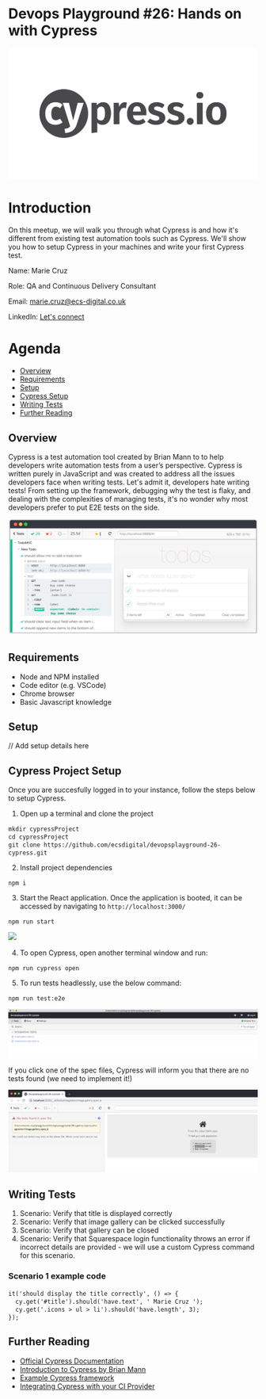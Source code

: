 # Devops Playground #26: Hands on with Cypress 
![](images/cypress-io-logo.png)

# Introduction
On this meetup, we will walk you through what Cypress is and how it's different from existing test automation tools such as Cypress. We'll show you how to setup Cypress in your machines and write your first Cypress test.

Name: Marie Cruz

Role: QA and Continuous Delivery Consultant

Email: marie.cruz@ecs-digital.co.uk

LinkedIn: [Let's connect](https://www.linkedin.com/in/marie-desiree-cruz-95841242/)

# Agenda

- [Overview](#overview)
- [Requirements](#requirements)
- [Setup](#setup)
- [Cypress Setup](#cypress-project-setup)
- [Writing Tests](#writing-tests)
- [Further Reading](#further-reading)

## Overview

Cypress is a test automation tool created by Brian Mann to to help developers write automation tests from a user’s perspective. Cypress is written purely in JavaScript and was created to address all the issues developers face when writing tests. Let's admit it, developers hate writing tests! From setting up the framework, debugging why the test is flaky, and dealing with the complexities of managing tests, it's no wonder why most developers prefer to put E2E tests on the side. 

![](images/cypress-test-runner.png)

## Requirements
- Node and NPM installed
- Code editor (e.g. VSCode)
- Chrome browser
- Basic Javascript knowledge

## Setup
// Add setup details here

## Cypress Project Setup
Once you are succesfully logged in to your instance, follow the steps below to setup Cypress.

1. Open up a terminal and clone the project
```
mkdir cypressProject
cd cypressProject
git clone https://github.com/ecsdigital/devopsplayground-26-cypress.git

```
2. Install project dependencies 
```
npm i
```

3. Start the React application. Once the application is booted, it can be accessed by navigating to `http://localhost:3000/`
```
npm run start
```

![](images/react-app.png)

4. To open Cypress, open another terminal window and run:
```
npm run cypress open
```

5. To run tests headlessly, use the below command:
```
npm run test:e2e
```

![](images/cypress-runner.png)

If you click one of the spec files, Cypress will inform you that there are no tests found (we need to implement it!)

![](images/cypress-no-tests.png)

## Writing Tests
1. Scenario: Verify that title is displayed correctly
2. Scenario: Verify that image gallery can be clicked successfully
3. Scenario: Verify that gallery can be closed
4. Scenario: Verify that Squarespace login functionality throws an error if incorrect details are provided - we will use a custom Cypress command for this scenario.

### Scenario 1 example code
```
it('should display the title correctly', () => {
  cy.get('#title').should('have.text', ' Marie Cruz ');
  cy.get('.icons > ul > li').should('have.length', 3);
});
```

## Further Reading

- [Official Cypress Documentation](https://docs.cypress.io)
- [Introduction to Cypress by Brian Mann](https://www.youtube.com/watch?v=pJ349YntoIs)
- [Example Cypress framework](https://github.com/cypress-io/cypress-example-kitchensink)
- [Integrating Cypress with your CI Provider](https://docs.cypress.io/guides/guides/continuous-integration.html)
